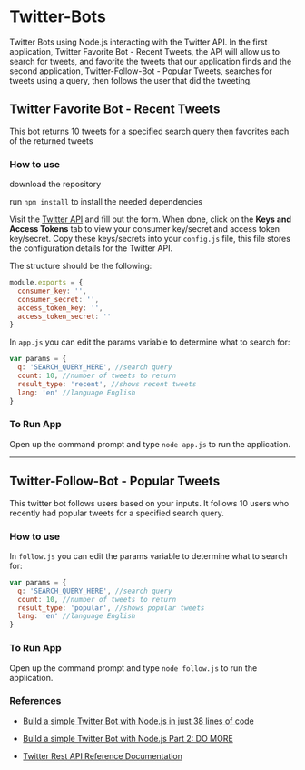 # Twitter-Bots

Twitter Bots using Node.js interacting with the Twitter API. In the first application, Twitter Favorite Bot - Recent Tweets, the API will allow us to search for tweets, and favorite the tweets that our application finds and the second application, Twitter-Follow-Bot - Popular Tweets, searches for tweets using a query, then follows the user that did the tweeting. 


## Twitter Favorite Bot - Recent Tweets
This bot returns 10 tweets for a specified search query then favorites each of the returned tweets


### How to use

download the repository

run  `npm install`  to install the needed dependencies

Visit the [Twitter API](https://apps.twitter.com/app/new) and fill out the form. When done, click on the **Keys and Access Tokens** tab to view your consumer key/secret and access token key/secret. Copy these keys/secrets into your `config.js` file, this file stores the configuration details for the Twitter API. 

The structure should be the following:

```javascript
module.exports = {
  consumer_key: '',
  consumer_secret: '',
  access_token_key: '',
  access_token_secret: ''
}
```

In `app.js` you can edit the params variable to determine what to search for:

```javascript
var params = {
  q: 'SEARCH_QUERY_HERE', //search query
  count: 10, //number of tweets to return
  result_type: 'recent', //shows recent tweets
  lang: 'en' //language English
}
```

### To Run App
Open up the command prompt and type `node app.js` to run the application.  

***  

## Twitter-Follow-Bot - Popular Tweets

This twitter bot follows users based on your inputs. It follows 10 users who recently had popular tweets for a specified search query.


### How to use

In `follow.js` you can edit the params variable to determine what to search for:

```javascript
var params = {
  q: 'SEARCH_QUERY_HERE', //search query
  count: 10, //number of tweets to return
  result_type: 'popular', //shows popular tweets
  lang: 'en' //language English
}
```


### To Run App
Open up the command prompt and type  `node follow.js`  to run the application. 


### References
+ [Build a simple Twitter Bot with Node.js in just 38 lines of code](https://hackernoon.com/build-a-simple-twitter-bot-with-node-js-in-just-38-lines-of-code-ed92db9eb078)

+ [Build a simple Twitter Bot with Node.js Part 2: DO MORE](https://hackernoon.com/build-a-simple-twitter-bot-with-node-js-part-2-do-more-2ef1e039715d)

+ [Twitter Rest API Reference Documentation](https://dev.twitter.com/rest/reference)

